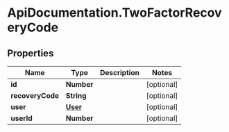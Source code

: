# ApiDocumentation.TwoFactorRecoveryCode

## Properties

Name | Type | Description | Notes
------------ | ------------- | ------------- | -------------
**id** | **Number** |  | [optional] 
**recoveryCode** | **String** |  | [optional] 
**user** | [**User**](User.md) |  | [optional] 
**userId** | **Number** |  | [optional] 


